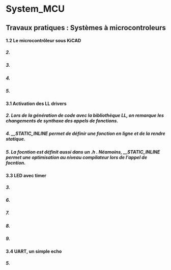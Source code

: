 # System_MCU

## Travaux pratiques : Systèmes à microcontroleurs

#### 1.2 Le microcontrôleur sous KiCAD

##### 2.

##### 3.

##### 4.

##### 5.

#### 3.1 Activation des LL drivers

##### 2. Lors de la génération de code avec la bibliothèque LL, on remarque les changements de synthaxe des appels de fonctions.  

##### 4. __STATIC_INLINE permet de définir une fonction en ligne et de la rendre statique.

##### 5. La focntion est définit aussi dans un .h . Néamoins, __STATIC_INLINE permet une optimisation au niveau compilateur lors de l'appel de focntion. 

#### 3.3 LED avec timer

##### 3.

##### 6.

##### 7.

##### 8.

##### 9.

#### 3.4 UART, un simple echo

##### 5.
